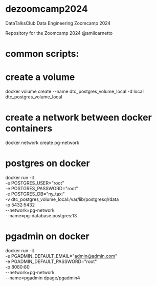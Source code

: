 # dezoomcamp2024
DataTalksClub Data Engineering Zoomcamp 2024

Repository for the Zoomcamp 2024
@amilcarnetto



# common scripts:
# create a volume
docker volume create --name dtc_postgres_volume_local -d local dtc_postgres_volume_local

# create a network between docker containers
docker network create pg-network


# postgres on docker

docker run -it \
-e POSTGRES_USER="root" \
-e POSTGRES_PASSWORD="root" \
-e POSTGRES_DB="ny_taxi" \
-v dtc_postgres_volume_local:/var/lib/postgresql/data \
-p 5432:5432 \
--network=pg-network \
--name=pg-database postgres:13

# pgadmin on docker
docker run -it \
-e PGADMIN_DEFAULT_EMAIL="admin@admin.com" \
-e PGADMIN_DEFAULT_PASSWORD="root" \
-p 8080:80 \
--network=pg-network \
--name=pgadmin dpage/pgadmin4